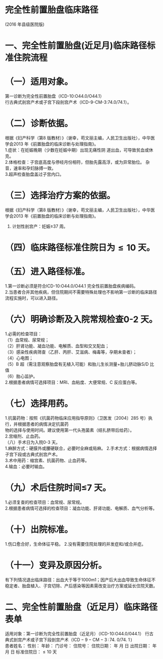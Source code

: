 # 完全性前置胎盘临床路径  
(2016 年县级医院版)  
# 一、完全性前置胎盘(近足月)临床路径标准住院流程  
# （一）适用对象。  
第一诊断为完全性前置胎盘（ICD-10:O44.0/O44.1）  
行古典式剖宫产术或子宫下段剖宫产术（ICD-9-CM-3:74.0/74.1）。  
# （二）诊断依据。  
根据《妇产科学（第8 版教材）》（谢幸，苟文丽主编，人民卫生出版社），中华医学会2013 年《前置胎盘的临床诊断与处理指南》。  
1.症状：在妊娠晚期（少数在妊娠中期）出现无痛性阴 道出血，可导致贫血或休克。  
2.体格检查：子宫底高度与停经月份相符，但胎先露高浮，或为异常胎位。 杂音，速率和孕妇脉搏一致。  
3.超声检查胎盘盖过子宫内口。  
# （三）选择治疗方案的依据。  
根据《妇产科学（第8 版教材）》（谢幸，苟文丽主编，人民卫生出版社），中华医学会2013 年《前置胎盘的临床诊断与处理指南》。  
1. 计划性剖宫产：妊娠≥37 周。  
# （四）临床路径标准住院日为${\leqslant}10$ 天。  
# （五）进入路径标准。  
1.第一诊断必须是符合ICD-10:O44.0/O44.1 完全性前置胎盘疾病编码。  
2.当患者合并其他疾病，但住院期间不需要特殊处理也不影响第一诊断的临床路径流程实施时，可以进入路径。  
# （六）明确诊断及入院常规检查0-2 天。  
1.必需的检查项目：  
（1）血常规、尿常规；  
（2）肝肾功能、凝血功能、电解质、血型和交叉配血；  
（3）感染性疾病筛查（乙肝、丙肝、艾滋病、梅毒等，孕期未查者）；  
（4）心电图；  
（5）B 超（需注意观察胎盘有无植入可能）和胎儿生长测量$+$胎儿脐动脉S/D 比值  
（6）胎心监护。  
2.根据患者病情可选择项目：MRI、血粘度、大便常规、C 反应蛋白等。  
# （七）选择用药。  
1.抗菌药物：按照《抗菌药物临床应用指导原则》（卫医发〔2004〕285 号）执行，并根据患者的病情决定抗菌药  
物的选择与使用时间。建议使用第一代头孢菌素（结扎脐带后给药）。  
2.宫缩剂、止血药。  
（八）手术日为入院0-3 天。  
1.麻醉方式：硬膜外或腰硬联合，必要时全麻或局麻。 2.手术方式：根据病情选择子宫下段或古典式剖宫产术。  
3.术中用药：缩宫素、抗菌药物、止血药等。  
4.输血：必要时输血。  
# （九）术后住院时间≤7 天。  
1.必须复查的检查项目：血常规、尿常规。  
2.根据患者病情可选择的检查项目：凝血功能、肝肾功能、电解质、血气分析等。  
# （十）出院标准。  
1.伤口愈合好，生命体征平稳。 2.没有需要住院处理的并发症和/或合并症。  
# （十一）变异及原因分析。  
有下列情况退出临床路径：出血大于等于$1000\mathrm{m}1$；因产后大出血导致生命体征不稳定者、胎盘植入、子宫切除、产后感染等因素需改变治疗方案或延长住院天数。  
# 二、完全性前置胎盘（近足月）临床路径表单  
适用对象：第一诊断为完全性前置胎盘（近足月）（ICD-10:O44.0/044.1） 行古典式剖宫产术或子宫下段剖宫产术（$\mathrm{ICD-9-CM-3\,:\,74.~0/74.~1\,)}$  
患者姓名：        性别：    年龄：     门诊号：       住院号：             住院日期：   年 月 日    出院日期：   年  月  日      标准住院日：${\leqslant}10$ 天  
